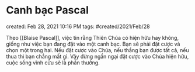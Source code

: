 ---
---

# Canh bạc Pascal

created: Feb 28, 2021 10:16 PM
tags: #created/2021/Feb/28

Theo [[Blaise Pascal]], việc tin rằng Thiên Chúa có hiện hữu hay không, giống như việc bạn đang đặt vào một canh bạc. Bạn sẽ phải đặt cược và chọn một trong hai. 
Nếu đặt cược vào Chúa, nếu thắng bạn được tất cả, nếu thua thì bạn chẳng mất gì. Vậy đừng ngần ngại đặt cược vào Chúa hiện hữu, cuộc sống vĩnh cửu sẽ là phần thưởng.